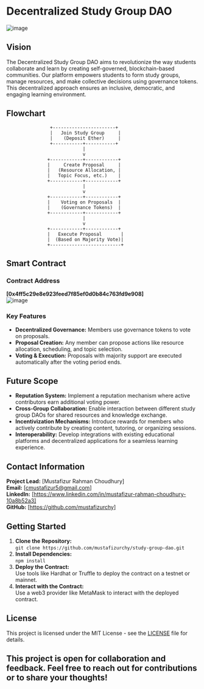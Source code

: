 # Decentralized Study Group DAO
![image](https://github.com/user-attachments/assets/34555bda-2c45-4fed-ad39-a35f8a4ac886)   







## Vision
The Decentralized Study Group DAO aims to revolutionize the way students collaborate and learn by creating self-governed, blockchain-based communities. Our platform empowers students to form study groups, manage resources, and make collective decisions using governance tokens. This decentralized approach ensures an inclusive, democratic, and engaging learning environment.

## Flowchart

```plaintext
                +-----------------------+
                |   Join Study Group     |
                |    (Deposit Ether)     |
                +-----------+-----------+
                            |
                            v
               +------------+------------+
               |     Create Proposal     |
               |   (Resource Allocation, |
               |   Topic Focus, etc.)    |
               +------------+------------+
                            |
                            v
               +------------+------------+
               |    Voting on Proposals  |
               |    (Governance Tokens)  |
               +------------+------------+
                            |
                            v
               +------------+------------+
               |   Execute Proposal       |
               |  (Based on Majority Vote)|
               +--------------------------+
```

## Smart Contract

### Contract Address
**[0x4ff5c29e8e923feed7f85ef0d0b84c763fd9e908]**  
![image](https://github.com/user-attachments/assets/055ec4ad-a2cb-4231-835d-eac3df518011)






### Key Features
- **Decentralized Governance:** Members use governance tokens to vote on proposals.
- **Proposal Creation:** Any member can propose actions like resource allocation, scheduling, and topic selection.
- **Voting & Execution:** Proposals with majority support are executed automatically after the voting period ends.

## Future Scope
- **Reputation System:** Implement a reputation mechanism where active contributors earn additional voting power.
- **Cross-Group Collaboration:** Enable interaction between different study group DAOs for shared resources and knowledge exchange.
- **Incentivization Mechanisms:** Introduce rewards for members who actively contribute by creating content, tutoring, or organizing sessions.
- **Interoperability:** Develop integrations with existing educational platforms and decentralized applications for a seamless learning experience.

## Contact Information
**Project Lead:** [Mustafizur Rahman Choudhury]  
**Email:** [cmustafizur5@gmail.com]  
**LinkedIn:** [https://www.linkedin.com/in/mustafizur-rahman-choudhury-10a8b52a3]  
**GitHub:** [https://github.com/mustafizurchy]

## Getting Started
1. **Clone the Repository:**  
   `git clone https://github.com/mustafizurchy/study-group-dao.git`
2. **Install Dependencies:**  
   `npm install`
3. **Deploy the Contract:**  
   Use tools like Hardhat or Truffle to deploy the contract on a testnet or mainnet.
4. **Interact with the Contract:**  
   Use a web3 provider like MetaMask to interact with the deployed contract.

## License
This project is licensed under the MIT License - see the [LICENSE](LICENSE) file for details.

This project is open for collaboration and feedback. Feel free to reach out for contributions or to share your thoughts!
---
